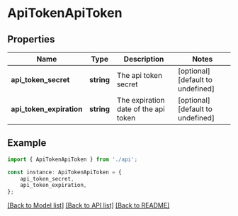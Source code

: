 # ApiTokenApiToken


## Properties

Name | Type | Description | Notes
------------ | ------------- | ------------- | -------------
**api_token_secret** | **string** | The api token secret | [optional] [default to undefined]
**api_token_expiration** | **string** | The expiration date of the api token | [optional] [default to undefined]

## Example

```typescript
import { ApiTokenApiToken } from './api';

const instance: ApiTokenApiToken = {
    api_token_secret,
    api_token_expiration,
};
```

[[Back to Model list]](../README.md#documentation-for-models) [[Back to API list]](../README.md#documentation-for-api-endpoints) [[Back to README]](../README.md)
